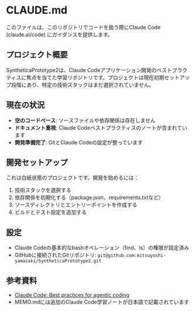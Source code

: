 # CLAUDE.md

このファイルは、このリポジトリでコードを扱う際にClaude Code (claude.ai/code) にガイダンスを提供します。

## プロジェクト概要

SyntheticaPrototype2は、Claude Codeアプリケーション開発のベストプラクティスに焦点を当てた学習リポジトリです。プロジェクトは現在初期セットアップ段階にあり、特定の技術スタックはまだ選択されていません。

## 現在の状況

- **空のコードベース**: ソースファイルや依存関係は存在しません
- **ドキュメント重視**: Claude Codeベストプラクティスのノートが含まれています
- **開発準備完了**: GitとClaude Codeの設定が整っています

## 開発セットアップ

これは白紙状態のプロジェクトです。開発を始めるには：

1. 技術スタックを選択する
2. 依存関係を初期化する（package.json、requirements.txtなど）
3. ソースディレクトリとエントリーポイントを作成する
4. ビルドとテスト設定を追加する

## 設定

- Claude Codeの基本的なbashオペレーション（find、ls）の権限が設定済み
- GitHubに接続されたGitリポジトリ: `git@github.com:mitsuyoshi-yamazaki/SyntheticaPrototype2.git`

## 参考資料

- [Claude Code: Best practices for agentic coding](https://www.anthropic.com/engineering/claude-code-best-practices)
- MEMO.mdには追加のClaude Code学習ノートが日本語で記載されています